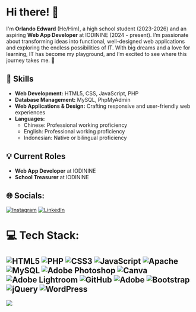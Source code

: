 # Hi there! 👋


I'm **Orlando Edward** (He/Him), a high school student (2023-2026) and an aspiring **Web App Developer** at IODININE (2024 - present). I’m passionate about transforming ideas into functional, well-designed web applications and exploring the endless possibilities of IT. With big dreams and a love for learning, IT has become my playground, and I’m excited to see where this journey takes me. 🚀  

## 🔧 Skills
- **Web Development:** HTML5, CSS, JavaScript, PHP  
- **Database Management:** MySQL, PhpMyAdmin  
- **Web Applications & Design:** Crafting responsive and user-friendly web experiences  
- **Languages:**  
  - Chinese: Professional working proficiency  
  - English: Professional working proficiency  
  - Indonesian: Native or bilingual proficiency  

## 💡 Current Roles
- **Web App Developer** at IODININE  
- **School Treasurer** at IODININE  

## 🌐 Socials:
[![Instagram](https://img.shields.io/badge/Instagram-%23E4405F.svg?logo=Instagram&logoColor=white)](https://instagram.com/oxcilin) 
[![LinkedIn](https://img.shields.io/badge/LinkedIn-%230077B5.svg?logo=linkedin&logoColor=white)](https://linkedin.com/in/oxacilin) 

# 💻 Tech Stack:
![HTML5](https://img.shields.io/badge/html5-%23E34F26.svg?style=for-the-badge&logo=html5&logoColor=white) ![PHP](https://img.shields.io/badge/php-%23777BB4.svg?style=for-the-badge&logo=php&logoColor=white) ![CSS3](https://img.shields.io/badge/css3-%231572B6.svg?style=for-the-badge&logo=css3&logoColor=white) ![JavaScript](https://img.shields.io/badge/javascript-%23323330.svg?style=for-the-badge&logo=javascript&logoColor=%23F7DF1E) ![Apache](https://img.shields.io/badge/apache-%23D42029.svg?style=for-the-badge&logo=apache&logoColor=white) ![MySQL](https://img.shields.io/badge/mysql-4479A1.svg?style=for-the-badge&logo=mysql&logoColor=white) ![Adobe Photoshop](https://img.shields.io/badge/adobe%20photoshop-%2331A8FF.svg?style=for-the-badge&logo=adobe%20photoshop&logoColor=white) ![Canva](https://img.shields.io/badge/Canva-%2300C4CC.svg?style=for-the-badge&logo=Canva&logoColor=white) ![Adobe Lightroom](https://img.shields.io/badge/Adobe%20Lightroom-31A8FF.svg?style=for-the-badge&logo=Adobe%20Lightroom&logoColor=white) ![GitHub](https://img.shields.io/badge/github-%23121011.svg?style=for-the-badge&logo=github&logoColor=white) ![Adobe](https://img.shields.io/badge/adobe-%23FF0000.svg?style=for-the-badge&logo=adobe&logoColor=white) ![Bootstrap](https://img.shields.io/badge/bootstrap-%238511FA.svg?style=for-the-badge&logo=bootstrap&logoColor=white) ![jQuery](https://img.shields.io/badge/jquery-%230769AD.svg?style=for-the-badge&logo=jquery&logoColor=white) ![WordPress](https://img.shields.io/badge/WordPress-%23117AC9.svg?style=for-the-badge&logo=WordPress&logoColor=white)
---
[![](https://visitcount.itsvg.in/api?id=oxcilin&icon=0&color=0)](https://visitcount.itsvg.in)

